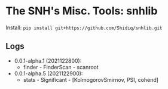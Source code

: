 # The SNH's Misc. Tools: snhlib

Install: `pip install git+https://github.com/Shidiq/snhlib.git`

## Logs
- 0.0.1-alpha.1 (2021122800):
  - finder - FinderScan - scanroot
- 0.0.1-alpha.5 (2021122900):
  - stats - Significant - [KolmogorovSmirnov, PSI, cohend]